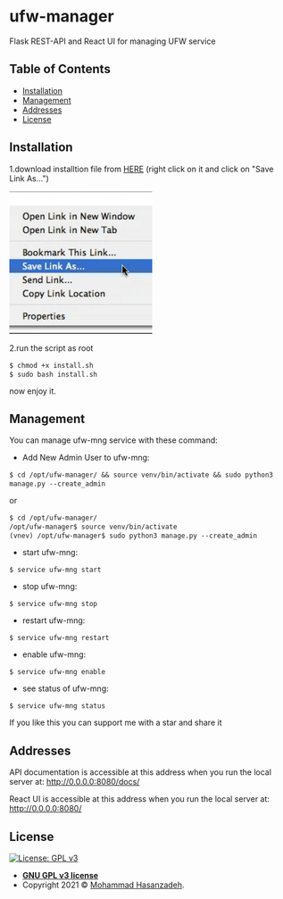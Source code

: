# ufw-manager
Flask REST-API and React UI for managing UFW service


## Table of Contents

- [Installation](#installation)
- [Management](#management)
- [Addresses](#addresses)
- [License](#license)

## Installation

1.download installtion file from <a download="install.sh" href="https://raw.githubusercontent.com/mohammad-hasanzadeh89/ufw-manager/master/install.sh" title="install">HERE</a> (right click on it and click on "Save Link As...")

![Image of Save Link As](https://raw.githubusercontent.com/mohammad-hasanzadeh89/ufw-manager/master/static/img/Save%20Link%20As....png)

2.run the script as root

```
$ chmod +x install.sh
$ sudo bash install.sh 
```

now enjoy it.

## Management
You can manage ufw-mng service with these command:

* Add New Admin User to ufw-mng:

```
$ cd /opt/ufw-manager/ && source venv/bin/activate && sudo python3 manage.py --create_admin
```
or

```
$ cd /opt/ufw-manager/ 
/opt/ufw-manager$ source venv/bin/activate
(vnev) /opt/ufw-manager$ sudo python3 manage.py --create_admin
```

* start ufw-mng:

```
$ service ufw-mng start
```

* stop ufw-mng:

```
$ service ufw-mng stop
```

* restart ufw-mng:

```
$ service ufw-mng restart
```

* enable ufw-mng:

```
$ service ufw-mng enable
```

* see status of ufw-mng:

```
$ service ufw-mng status
```

If you like this you can support me with a star and share it

## Addresses

API documentation is accessible at this address when you run the local server at: http://0.0.0.0:8080/docs/

React UI is accessible at this address when you run the local server at: http://0.0.0.0:8080/

## License

[![License: GPL v3](https://img.shields.io/badge/License-GPLv3-blue.svg)](https://www.gnu.org/licenses/gpl-3.0)


- **[GNU GPL v3 license](https://opensource.org/licenses/gpl-3.0.html)**
- Copyright 2021 © <a href="https://github.com/mohammad-hasanzadeh89" target="_blank">Mohammad Hasanzadeh</a>.
